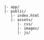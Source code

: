     |- app/
    |- public/
       |- index.html
       |- assets/
          |- css/
          |- images/
          |- js/
